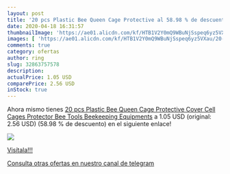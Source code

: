 ```yaml
---
layout: post
title: '20 pcs Plastic Bee Queen Cage Protective al 58.98 % de descuento'
date: 2020-04-18 16:31:57
thumbnailImage: 'https://ae01.alicdn.com/kf/HTB1V2Y0mQ9WBuNjSspeq6yz5VXau/20-pcs-Plastic-Bee-Queen-Cage-Protective-Cover-Cell-Cages-Protector-Bee-Tools-Beekeeping-Equipments.jpg_350x350._SL200_.jpg'
images: [ 'https://ae01.alicdn.com/kf/HTB1V2Y0mQ9WBuNjSspeq6yz5VXau/20-pcs-Plastic-Bee-Queen-Cage-Protective-Cover-Cell-Cages-Protector-Bee-Tools-Beekeeping-Equipments.jpg_350x350._SL200_.jpg' ]
comments: true
category: ofertas
author: ring
slug: 32863757578
description:
actualPrice: 1.05 USD
comparePrice: 2.56 USD
inStock: true
---
```


Ahora mismo tienes [20 pcs Plastic Bee Queen Cage Protective Cover Cell Cages Protector Bee Tools Beekeeping Equipments](https://www.amazon.com/dp/32863757578/?tag=redken08-20) a 1.05 USD (original: 2.56 USD) (58.98 %  de descuento) en el siguiente enlace!

[![](https://ae01.alicdn.com/kf/HTB1V2Y0mQ9WBuNjSspeq6yz5VXau/20-pcs-Plastic-Bee-Queen-Cage-Protective-Cover-Cell-Cages-Protector-Bee-Tools-Beekeeping-Equipments.jpg_350x350._SL200_.jpg)](https://www.amazon.com/dp/32863757578/?tag=redken08-20)

[Visítala!!!](https://www.amazon.com/dp/32863757578/?tag=redken08-20)

[Consulta otras ofertas en nuestro canal de telegram](https://t.me/s/ofertas25)
